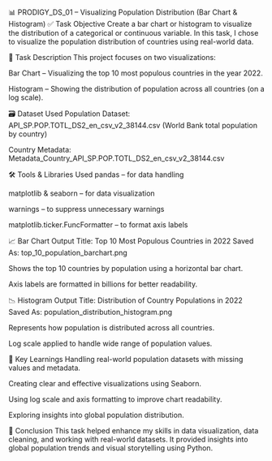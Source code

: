 📊 PRODIGY_DS_01 – Visualizing Population Distribution (Bar Chart & Histogram)
✅ Task Objective
Create a bar chart or histogram to visualize the distribution of a categorical or continuous variable.
In this task, I chose to visualize the population distribution of countries using real-world data.

📁 Task Description
This project focuses on two visualizations:

Bar Chart – Visualizing the top 10 most populous countries in the year 2022.

Histogram – Showing the distribution of population across all countries (on a log scale).

🗃️ Dataset Used
Population Dataset:
API_SP.POP.TOTL_DS2_en_csv_v2_38144.csv
(World Bank total population by country)

Country Metadata:
Metadata_Country_API_SP.POP.TOTL_DS2_en_csv_v2_38144.csv

🛠️ Tools & Libraries Used
pandas – for data handling

matplotlib & seaborn – for data visualization

warnings – to suppress unnecessary warnings

matplotlib.ticker.FuncFormatter – to format axis labels

📈 Bar Chart Output
Title: Top 10 Most Populous Countries in 2022
Saved As: top_10_population_barchart.png

Shows the top 10 countries by population using a horizontal bar chart.

Axis labels are formatted in billions for better readability.

📉 Histogram Output
Title: Distribution of Country Populations in 2022
Saved As: population_distribution_histogram.png

Represents how population is distributed across all countries.

Log scale applied to handle wide range of population values.

📌 Key Learnings
Handling real-world population datasets with missing values and metadata.

Creating clear and effective visualizations using Seaborn.

Using log scale and axis formatting to improve chart readability.

Exploring insights into global population distribution.

🧠 Conclusion
This task helped enhance my skills in data visualization, data cleaning, and working with real-world datasets. It provided insights into global population trends and visual storytelling using Python.
